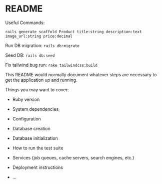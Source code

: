 # README
Useful Commands:

```rails generate scaffold Product title:string description:text image_url:string price:decimal```

Run DB migration: ```rails db:migrate```

Seed DB: ```rails db:seed```

Fix tailwind bug run: ```rake tailwindcss:build```



This README would normally document whatever steps are necessary to get the
application up and running.

Things you may want to cover:

* Ruby version

* System dependencies

* Configuration

* Database creation

* Database initialization

* How to run the test suite

* Services (job queues, cache servers, search engines, etc.)

* Deployment instructions

* ...

